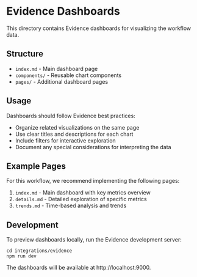 # Evidence Dashboards

This directory contains Evidence dashboards for visualizing the workflow data.

## Structure

- `index.md` - Main dashboard page
- `components/` - Reusable chart components
- `pages/` - Additional dashboard pages

## Usage

Dashboards should follow Evidence best practices:

- Organize related visualizations on the same page
- Use clear titles and descriptions for each chart
- Include filters for interactive exploration
- Document any special considerations for interpreting the data

## Example Pages

For this workflow, we recommend implementing the following pages:

1. `index.md` - Main dashboard with key metrics overview
2. `details.md` - Detailed exploration of specific metrics
3. `trends.md` - Time-based analysis and trends

## Development

To preview dashboards locally, run the Evidence development server:

```
cd integrations/evidence
npm run dev
```

The dashboards will be available at http://localhost:9000.
